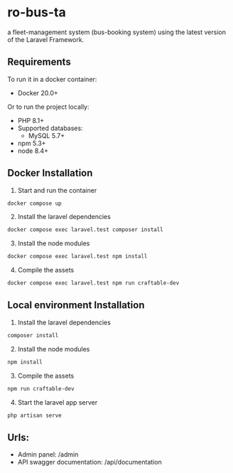 # ro-bus-ta #
a fleet-management system (bus-booking system) using the latest version of the Laravel Framework.

## Requirements ##


To run it in a docker container:
- Docker 20.0+

Or to run the project locally:
- PHP 8.1+
- Supported databases:
  - MySQL 5.7+
- npm 5.3+
- node 8.4+


## Docker Installation ##

1. Start and run the container
```bash
docker compose up
```
2. Install the laravel dependencies
```bash
docker compose exec laravel.test composer install
```
3. Install the node modules
```bash
docker compose exec laravel.test npm install
```
4. Compile the assets
```bash
docker compose exec laravel.test npm run craftable-dev
```


## Local environment Installation ##

1. Install the laravel dependencies
```bash
composer install
```
2. Install the node modules
```bash
npm install
```
3. Compile the assets
```bash
npm run craftable-dev
```
4. Start the laravel app server
```bash
php artisan serve
```

## Urls:

- Admin panel: /admin
- API swagger documentation: /api/documentation
